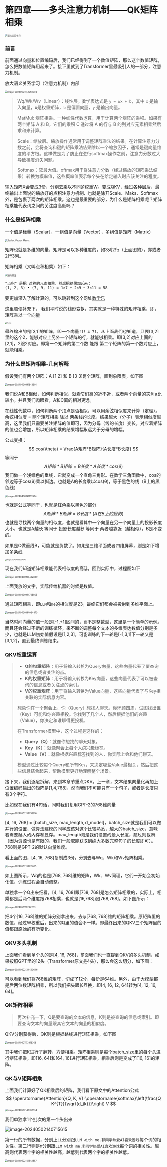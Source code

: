 # 第四章——多头注意力机制——QK矩阵相乘

<img src="../assets/image-20240421212923027.png" alt="语义关系学习" style="zoom:50%;" />

### 前言

前面通过向量和位置编码后，我们已经得倒了一个数值矩阵，那么这个数值矩阵，怎么把数值矩阵用起来了。接下里就到了Transformer里最吸引人的一部分，注意力机制。

放大语义关系学习（注意力机制）内部

<img src="../assets/image-20240501143058994.png" alt="image-20240501143058994" style="zoom:50%;" />

> Wq/Wk/Wv（Linear）：线性层。数学表达式是 `y = wx + b`，其中 `x` 是输入向量，`W`是权重矩阵，`b` 是偏置向量，`y` 是输出向量。
>
> MatMul: 矩阵相乘。一种线性代数运算，用于计算两个矩阵的乘积。如果有两个矩阵 A 和 B，它们的乘积 C 通过将 A 的行与 B 的列对应元素相乘然后求和来计算。
>
> Scale：缩放层。缩放操作通常用于调整矩阵乘法的结果。在计算注意力分数之前，会将查询和键的矩阵乘法结果除以一个缩放因子，通常是键向量维度的平方根。这样做是为了防止在进行softmax操作之前，注意力分数过大导致梯度消失问题。
>
> Softmax：软最大值。oftmax用于将注意力分数（经过缩放的矩阵乘法结果）转换为概率值，这些概率值表示每个头在给定输入时应该关注的程度。

输入矩阵X会变成3份，分别去乘以不同的权重W。变成QKV，经过各种层后，最终输出上面说的缩放好的点积注意力机制，也就是除开Scale、Maks、Softmax外，是包裹了两次的矩阵相乘。这也是最重要的部分，为什么是矩阵相乘呢？矩阵相乘能代表词之间的关注度高低吗？



### 什么是矩阵相乘

一个值是标量（Scalar），一组值是向量（Vector），多组值是矩阵（Matrix）

<img src="../assets/scalar-vector-matrix.svg" alt="Scalar, Vector, Matrix" style="zoom:50%;" />

矩阵也就是多维的向量，矩阵是可以多种维度的，如3列2行（上面图的），亦或者2行3列。

矩阵相乘（又叫点积相乘）如下：

<img src="../assets/matrix-multiply-a.svg" alt="矩阵乘法" style="zoom:50%;" />

~~~markdown
"点积" 是把 对称的元素相乘，然后把结果加起来：
(1, 2, 3) • (7, 9, 11) = 1×7 + 2×9 + 3×11 = 58
~~~

要更加深入了解计算的，可以跳转到这个网址[数学乐](https://www.shuxuele.com/algebra/matrix-multiplying.html)

这里顺便补充下， 我们平时说的线形变换，其实就是一种特殊的矩阵相乘，即，矩阵乘以一个向量

<img src="../assets/419801703.png" alt="L15.png" style="zoom:30%;" />

最终输出的是[3,1]的矩阵，即一个向量`[16 4 7]`。从上面我们也知道，只要[3,2]里的这个2，能够对应上另外一个矩阵的行，就能够相乘。即[3,2]对应上面的[2,1]，2跟2对应。即第一个矩阵的第二个数 能跟 第二个矩阵的第一个数对应上，就能相乘。



### 为什么是矩阵相乘-几何解释

假设我们有两个矩阵：A [1 2] 和 B [3 3]两个矩阵，画到象限表，如下图

<img src="../assets/image-20240430191643501.png" alt="image-20240430191643501" style="zoom:50%;" />

我们说A和B相似，如何判断相似，就看它们离的近不近，或者两个向量的夹角a比较小。并且我们肉眼看，A和C离的相对更远。

在线性代数中，如何判断两个顶点是否相似，可以用余弦相似度来计算（定理）。余弦相似度 = 两个矩阵相乘 除以 两条线的长度。结果越大（分子）表示相似度越高，这里我们只需要关注矩阵的值即可，因为分母（线的长度）变长，对应着矩阵的值也会增加，所以矩阵相乘的结果增幅永远大于分母的增幅。

公式变换：
$$
cos(\theta) =  \frac{A矩阵*B矩阵}{A长度*B长度}
$$
等同于
$$
A矩阵*B矩阵=B长度*A长度*cos(\theta)
$$
我们做一个浅绿色的垂线，它就变成一个直角三角形。在数学三角函数中，cos的邻边等于cos(θ)乘以斜边。也就是A的长度乘以cos(θ)，等于黑色的线（B上的黑色线）

<img src="../assets/image-20240430191813984.png" alt="image-20240430191813984" style="zoom:50%;" />

也就是公式等同于，也就是红色乘以黑色的部分
$$
A矩阵*B矩阵=B长度*(A在B上的投影)
$$
也就是寻找两个向量的相似度，也就是看其中一个向量在另一个向量上的投影长度大小，也就是A越长 等同于 投影长度越长 等同于 两者越靠近（越相似），B是不变的。

如果是C做垂线B，可能就是负数了。如果是三维平面或者四维屏幕，则是如下增加多条线

<img src="../assets/image-20240430192046147.png" alt="image-20240430192046147" style="zoom: 33%;" />

现在我们知道矩阵相乘能代表相似度的高低，回到实际中，过程图如下

<img src="../image-20240430194452839.png" alt="image-20240430194452839" style="zoom:50%;" />

上面我放的文字，实际传给机器的时候是数值。

<img src="../assets/image-20240430194746805.png" alt="image-20240430194746805" style="zoom:50%;" />

通过矩阵相乘，即`LLM`和`me`的相似度是23，最终它们都会被投射到多维平面上。

<img src="../assets/image-20240430194034870.png" alt="image-20240430194034870" style="zoom:50%;" />

当然时间向量的值一般是[-1,+1]区间的，而不是整数型，这里是一个简单的示例。而且还会经过不断的训练循环，来不断的调整每个文本的多维表达数值分别是多少，也就是LLM初始值假设是[1,2,3]，可能训练的下一轮是[-1,3,1]下一轮又是[3,1,2]，直到最终训练结束。



### QKV权重运算

> - **Q的权重矩阵**：用于将输入转换为Query向量，这些向量代表了要查询的信息或者关注的点。
> - **K的权重矩阵**：用于将输入转换为Key向量，这些向量代表了可以被查询的信息或者关注点的索引。
> - **V的权重矩阵**：用于将输入转换为Value向量，这些向量代表了与Key相关联的实际信息内容。
>
> 想象你在一个聚会上，你（Query）想找人聊天。你环顾四周，试图找出谁（Key）可能和你兴趣相投。你找到了几个人，然后根据他们的兴趣（Value），你决定和谁聊得更投机。
>
> 在Transformer模型中，这个过程是这样的：
>
> - **Query（Q）**：就像你想找的聊天对象。
> - **Key（K）**：就像聚会上每个人的兴趣标签。
> - **Value（V）**：就像根据兴趣标签找到的人，你实际上会和他们聊天。
>
> 模型通过比较每个Query和所有Key，来决定哪些Value最相关，然后把这些信息结合起来，帮助模型更好地理解整个场景。

接下来，我们逐层拆解，来到本章节重点QKV。上一章，文本结果向量化再加上位置编码输出的矩阵是[1,4,768]，然而我们不可能只有一个句子，或者是长度只有3个字符。

比如现在我们有4句话，同时我们复用GPT-2的768维向量

<img src="../assets/image-20240502132738816.png" alt="image-20240502132738816" style="zoom:50%;" />

[4, 16, 768] = [batch_size, max_length, d_model]，batch_size就是我们可以做并行的设置，做算法建模的同学应该对这个比较熟悉，越大的batch_size，意味着需要越大的内存和显存。max_length则是我们设置的最大长度，超过则截断（因为资源也是有限的，我们一般取能获取到绝大多数完整句子的长度即可）。768则是GPT-2的默认向量维度。

看上面的图，[4, 16, 768]复制成3份，分别去与Wq、Wk和Wv矩阵相乘。

<img src="../assets/image-20240502132811665.png" alt="image-20240502132811665" style="zoom:50%;" />

如上图所示，Wq的也是[768, 768]维的矩阵，Wk、Wv同理，它们一开始会初始化值，训练过程会自动调整。

单独拿一个Q出来细看，[4, 16, 768]跟[768, 768]是怎么矩阵相乘的，实际上，相乘都是后两个维度跟768相乘，也就是[16,768]跟[768,768]。如下图所示：

<img src="../assets/image-20240501162941113.png" alt="image-20240501162941113" style="zoom:50%;" />

把4个[16, 768]维的矩阵分别拿出来，去与[768, 768]维的矩阵相乘。原矩阵里的数值，经过W权重后，出来的Q里的值会不一样。即最终出来的QKV三个矩阵里的值都跟原始的有所变化。



### QKV多头机制

上面我们看到单个头的是[4, 16, 768]，前面我们也一直提到QKV的多头机制，如果按照GPT里的12头（Transformer原文是4头），那么会这么切分，如下图：

<img src="../assets/image-20240502134443646.png" alt="image-20240502134443646" style="zoom:50%;" />

可以看到我们将768维的矩阵，切成了12分，每份是64维。另外，由于大模型都是后两位数矩阵相乘，所以我们把头跟长互换，即[4, 16, 12, 64]转为[4, 12, 16, 64]。



### QK矩阵相乘

> 再次补充一下，Q是要查询的文本的信息，K则是被查询的信息或索引。即要查询文本的向量跟其它文本的向量的相似度。

QKV分别获得后，QK则是根据路线进行矩阵相乘，如下图

<img src="../assets/image-20240501173316308.png" alt="image-20240501173316308" style="zoom:50%;" />

其中我们把K进行了翻转，方便相乘。矩阵相乘则是每个batch_size里的每个头进行矩阵相乘，即[16, 64]和[64, 16]进行矩阵相乘，相乘后则是变成了[16, 16]的矩阵。



### QK与V矩阵相乘

上面我们计算好了QK相乘后的矩阵，我们看下原文中的Attention公式
$$
\operatorname{Attention}(Q, K, V)=\operatorname{softmax}\left(\frac{Q K^{T}}{\sqrt{d_{k}}}\right) V
$$
<img src="../assets/image-20240502140356134.png" alt="image-20240502140356134" style="zoom:50%;" />

我们单独拿1个批次的第一个头出来

![image-20240502140715615](../assets/image-20240502140715615.png)

第一行的所有数据，分别上`LL`分别跟`LLM with me.郭同学热爱AI喜欢游戏`每个词的相关性。第二行则是`M`分别跟`LLM with me.郭同学热爱AI喜欢游戏`每个词的相关性。越高则代表两个字的相关性越高，越低则代表两个字的相关性越低。

<img src="../assets/image-20240502141342857.png" alt="image-20240502141342857" style="zoom:50%;" />

